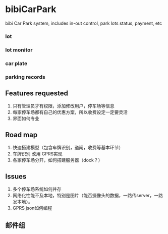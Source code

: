# bibiCarPark
bibi Car Park system, includes in-out control, park lots status, payment, etc

### lot
### lot monitor
### car plate
### parking records

## Features requested
1. 只有管理员才有权限，添加修改用户，停车场等信息
1. 每家停车场都有自己的优惠方案，所以收费设定一定要灵活
1. 界面如何专业

## Road map
1. 快速搭建模型（包含车牌识别，道闸，收费等基本环节）
1. 车牌识别 改用 GPRS实现
1. 各家停车场分开，如何搭建服务器（dock？）

## Issues
1. 多个停车场系统如何并存
1. 网络化性能不及本地，特别是图片（能否摄像头的数据，一路传server，一路发本地）。
1. GPRS json如何编程

## 邮件组
